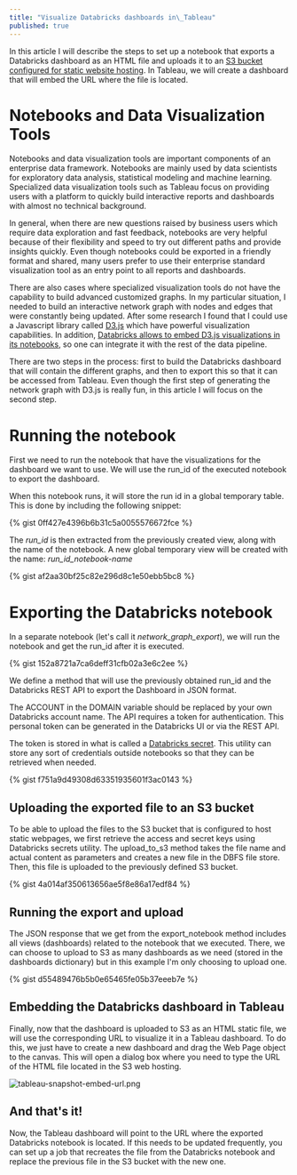 ```yaml
---
title: "Visualize Databricks dashboards in\_Tableau"
published: true
---
```

In this article I will describe the steps to set up a notebook that exports a Databricks dashboard as an HTML file and uploads it to an [S3 bucket configured for static website hosting](https://docs.aws.amazon.com/AmazonS3/latest/dev/WebsiteHosting.html). In Tableau, we will create a dashboard that will embed the URL where the file is located.

# Notebooks and Data Visualization Tools

Notebooks and data visualization tools are important components of an enterprise data framework. Notebooks are mainly used by data scientists for exploratory data analysis, statistical modeling and machine learning. Specialized data visualization tools such as Tableau focus on providing users with a platform to quickly build interactive reports and dashboards with almost no technical background.

In general, when there are new questions raised by business users which require data exploration and fast feedback, notebooks are very helpful because of their flexibility and speed to try out different paths and provide insights quickly. Even though notebooks could be exported in a friendly format and shared, many users prefer to use their enterprise standard visualization tool as an entry point to all reports and dashboards.

There are also cases where specialized visualization tools do not have the capability to build advanced customized graphs. In my particular situation, I needed to build an interactive network graph with nodes and edges that were constantly being updated. After some research I found that I could use a Javascript library called [D3.js](https://d3js.org/) which have powerful visualization capabilities. In addition, [Databricks allows to embed D3.js visualizations in its notebooks](https://docs.databricks.com/notebooks/visualizations/html-d3-and-svg.html), so one can integrate it with the rest of the data pipeline.

There are two steps in the process: first to build the Databricks dashboard that will contain the different graphs, and then to export this so that it can be accessed from Tableau. Even though the first step of generating the network graph with D3.js is really fun, in this article I will focus on the second step.

# Running the notebook
First we need to run the notebook that have the visualizations for the dashboard we want to use. We will use the run_id of the executed notebook to export the dashboard.

When this notebook runs, it will store the run id in a global temporary table. This is done by including the following snippet:

{% gist 0ff427e4396b6b31c5a0055576672fce %}

The _run_id_ is then extracted from the previously created view, along with the name of the notebook. A new global temporary view will be created with the name: _run_id_notebook-name_

{% gist af2aa30bf25c82e296d8c1e50ebb5bc8 %}


# Exporting the Databricks notebook
In a separate notebook (let's call it _network_graph_export_), we will run the notebook and get the run_id after it is executed.

{% gist 152a8721a7ca6deff31cfb02a3e6c2ee %}

We define a method that will use the previously obtained run_id and the Databricks REST API to export the Dashboard in JSON format.

The ACCOUNT in the DOMAIN variable should be replaced by your own Databricks account name. The API requires a token for authentication. This personal token can be generated in the Databricks UI or via the REST API.

The token is stored in what is called a [Databricks secret](https://docs.databricks.com/security/secrets/index.html). This utility can store any sort of credentials outside notebooks so that they can be retrieved when needed.

{% gist f751a9d49308d63351935601f3ac0143 %}


## Uploading the exported file to an S3 bucket
To be able to upload the files to the S3 bucket that is configured to host static webpages, we first retrieve the access and secret keys using Databricks secrets utility.
The upload_to_s3 method takes the file name and actual content as parameters and creates a new file in the DBFS file store. Then, this file is uploaded to the previously defined S3 bucket.

{% gist 4a014af350613656ae5f8e86a17edf84 %}


## Running the export and upload
The JSON response that we get from the export_notebook method includes all views (dashboards) related to the notebook that we executed. There, we can choose to upload to S3 as many dashboards as we need (stored in the dashboards dictionary) but in this example I'm only choosing to upload one.

{% gist d55489476b5b0e65465fe05b37eeeb7e %}

## Embedding the Databricks dashboard in Tableau
Finally, now that the dashboard is uploaded to S3 as an HTML static file, we will use the corresponding URL to visualize it in a Tableau dashboard. To do this, we just have to create a new dashboard and drag the Web Page object to the canvas. This will open a dialog box where you need to type the URL of the HTML file located in the S3 web hosting.

![tableau-snapshot-embed-url.png]({{site.baseurl}}/_posts/tableau-snapshot-embed-url.png)


## And that's it!

Now, the Tableau dashboard will point to the URL where the exported Databricks notebook is located. If this needs to be updated frequently, you can set up a job that recreates the file from the Databricks notebook and replace the previous file in the S3 bucket with the new one.
